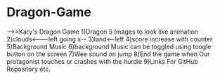 # Dragon-Game
-->>Kary's Dragon Game
1)Dragon 5 Images to look like animation
2)clouds<---left going x--
3)land<--left
4)score increase with counter
5)Background Music
6)background Music can be toggled using toogle button on the screen
7)Wee sound on jump
8)End the game when Our protagonist touches or crashes with the hurdle
9)Links For GitHub Repository etc.

